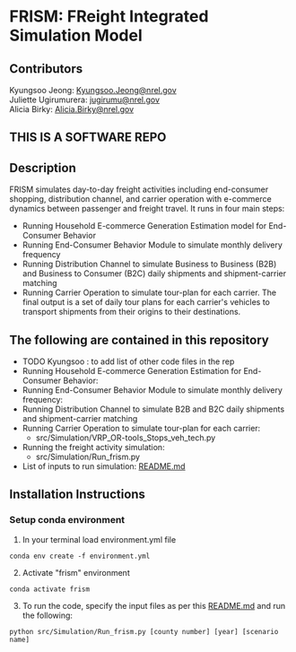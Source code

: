 # FRISM: FReight Integrated Simulation Model
## Contributors
Kyungsoo Jeong: <Kyungsoo.Jeong@nrel.gov>
<br>
Juliette Ugirumurera: <jugirumu@nrel.gov>
<br>
Alicia Birky: <Alicia.Birky@nrel.gov>
<br>

## THIS IS A SOFTWARE REPO

## Description
FRISM simulates day-to-day freight activities including end-consumer shopping, distribution channel, and carrier operation with e-commerce dynamics between passenger and freight travel. It runs in four main steps:
- Running Household E-commerce Generation Estimation model for End-Consumer Behavior
- Running End-Consumer Behavior Module to simulate monthly delivery frequency
- Running Distribution Channel to simulate Business to Business (B2B) and Business to Consumer (B2C) daily shipments and shipment-carrier matching
- Running Carrier Operation to simulate tour-plan for each carrier.
The final output is a set of daily tour plans for each carrier's vehicles to transport shipments from their origins to their destinations.

## The following are contained in this repository
- TODO Kyungsoo : to add list of other code files in the rep
- Running Household E-commerce Generation Estimation for End-Consumer Behavior:
- Running End-Consumer Behavior Module to simulate monthly delivery frequency:
- Running Distribution Channel to simulate B2B and B2C daily shipments and shipment-carrier matching
- Running Carrier Operation to simulate tour-plan for each carrier:
    *   src/Simulation/VRP_OR-tools_Stops_veh_tech.py
- Running the freight activity simulation:
    *   src/Simulation/Run_frism.py
- List of inputs to run simulation: [README.md](https://github.com/NREL/FRISM/tree/open-source/src#readme)

## Installation Instructions
### Setup conda environment
1. In your terminal load  environment.yml file
```linux
conda env create -f environment.yml
```
2. Activate "frism" environment
```linux
conda activate frism
```
3. To run the code, specify the input files as per this [README.md](https://github.com/NREL/FRISM/tree/open-source/src#readme) and run the following:
```linux
python src/Simulation/Run_frism.py [county number] [year] [scenario name]
```
